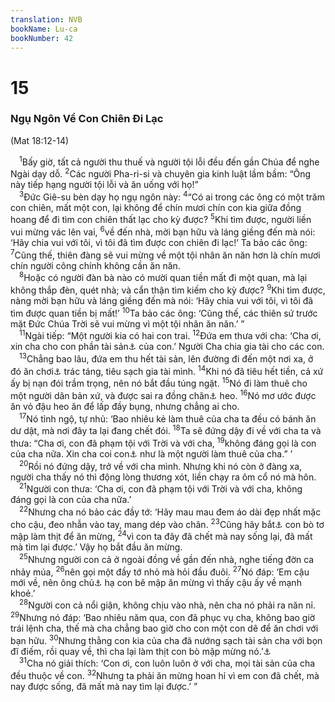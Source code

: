 ```yaml
---
translation: NVB
bookName: Lu-ca 
bookNumber: 42
---
```


<div class="title"><h1>15</h1><h3>Ngụ Ngôn Về Con Chiên Đi Lạc </h3><p>(Mat 18:12-14) </p></div>
<span class="verse lu_15_1"> <sup>1</sup>Bấy giờ, tất cả người thu thuế và người tội lỗi đều đến gần Chúa để nghe Ngài dạy dỗ. </span>
<span class="verse lu_15_2"><sup>2</sup>Các người Pha-ri-si và chuyên gia kinh luật lầm bầm: “Ông này tiếp hạng người tội lỗi và ăn uống với họ!” <br/></span>
<span class="verse lu_15_3"> <sup>3</sup>Đức Giê-su bèn dạy họ ngụ ngôn này: </span>
<span class="verse lu_15_4"><sup>4</sup>“Có ai trong các ông có một trăm con chiên, mất một con, lại không để chín mươi chín con kia giữa đồng hoang để đi tìm con chiên thất lạc cho kỳ được? </span>
<span class="verse lu_15_5"><sup>5</sup>Khi tìm được, người liền vui mừng vác lên vai, </span>
<span class="verse lu_15_6"><sup>6</sup>về đến nhà, mời bạn hữu và láng giềng đến mà nói: ‘Hãy chia vui với tôi, vì tôi đã tìm được con chiên đi lạc!’ Ta bảo các ông: </span>
<span class="verse lu_15_7"><sup>7</sup>Cũng thế, thiên đàng sẽ vui mừng về một tội nhân ăn năn hơn là chín mươi chín người công chính không cần ăn năn. <br/></span>
<span class="verse lu_15_8"> <sup>8</sup>Hoặc có người đàn bà nào có mười quan tiền mất đi một quan, mà lại không thắp đèn, quét nhà; và cẩn thận tìm kiếm cho kỳ được? </span>
<span class="verse lu_15_9"><sup>9</sup>Khi tìm được, nàng mời bạn hữu và láng giềng đến mà nói: ‘Hãy chia vui với tôi, vì tôi đã tìm được quan tiền bị mất!’ </span>
<span class="verse lu_15_10"><sup>10</sup>Ta bảo các ông: ‘Cũng thế, các thiên sứ trước mặt Đức Chúa Trời sẽ vui mừng vì một tội nhân ăn năn.’ ” <br/></span>
<span class="verse lu_15_11"> <sup>11</sup>Ngài tiếp: “Một người kia có hai con trai. </span>
<span class="verse lu_15_12"><sup>12</sup>Đứa em thưa với cha: ‘Cha ơi, xin cha cho con phần tài sản<a data-toggle="tooltip" data-placement="bottom" title="Nt: phần tài sản về phần (con)">⚓</a> của con.’ Người Cha chia gia tài cho các con. <br/></span>
<span class="verse lu_15_13"> <sup>13</sup>Chẳng bao lâu, đứa em thu hết tài sản, lên đường đi đến một nơi xa, ở đó ăn chơi<a data-toggle="tooltip" data-placement="bottom" title="Nt: sống">⚓</a> trác táng, tiêu sạch gia tài mình. </span>
<span class="verse lu_15_14"><sup>14</sup>Khi nó đã tiêu hết tiền, cả xứ ấy bị nạn đói trầm trọng, nên nó bắt đầu túng ngặt. </span>
<span class="verse lu_15_15"><sup>15</sup>Nó đi làm thuê cho một người dân bản xứ, và được sai ra đồng chăn<a data-toggle="tooltip" data-placement="bottom" title="Nt: nuôi">⚓</a> heo. </span>
<span class="verse lu_15_16"><sup>16</sup>Nó mơ ước được ăn vỏ đậu heo ăn để lấp đầy bụng, nhưng chẳng ai cho. <br/></span>
<span class="verse lu_15_17"> <sup>17</sup>Nó tỉnh ngộ, tự nhủ: ‘Bao nhiêu kẻ làm thuê của cha ta đều có bánh ăn dư dật, mà nơi đây ta lại đang chết đói. </span>
<span class="verse lu_15_18"><sup>18</sup>Ta sẽ đứng dậy đi về với cha ta và thưa: “Cha ơi, con đã phạm tội với Trời và với cha, </span>
<span class="verse lu_15_19"><sup>19</sup>không đáng gọi là con của cha nữa. Xin cha coi con<a data-toggle="tooltip" data-placement="bottom" title="Nt: làm cho con thành">⚓</a> như là một người làm thuê của cha.” ’ <br/></span>
<span class="verse lu_15_20"> <sup>20</sup>Rồi nó đứng dậy, trở về với cha mình. Nhưng khi nó còn ở đàng xa, người cha thấy nó thì động lòng thương xót, liền chạy ra ôm cổ nó mà hôn. <br/></span>
<span class="verse lu_15_21"> <sup>21</sup>Người con thưa: ‘Cha ơi, con đã phạm tội với Trời và với cha, không đáng gọi là con của cha nữa.’ <br/></span>
<span class="verse lu_15_22"> <sup>22</sup>Nhưng cha nó bảo các đầy tớ: ‘Hãy mau mau đem áo dài đẹp nhất mặc cho cậu, đeo nhẫn vào tay, mang dép vào chân. </span>
<span class="verse lu_15_23"><sup>23</sup>Cũng hãy bắt<a data-toggle="tooltip" data-placement="bottom" title="Nt: đem">⚓</a> con bò tơ mập làm thịt để ăn mừng, </span>
<span class="verse lu_15_24"><sup>24</sup>vì con ta đây đã chết mà nay sống lại, đã mất mà tìm lại được.’ Vậy họ bắt đầu ăn mừng. <br/></span>
<span class="verse lu_15_25"> <sup>25</sup>Nhưng người con cả ở ngoài đồng về gần đến nhà, nghe tiếng đờn ca nhảy múa, </span>
<span class="verse lu_15_26"><sup>26</sup>nên gọi một đầy tớ nhỏ mà hỏi đầu đuôi. </span>
<span class="verse lu_15_27"><sup>27</sup>Nó đáp: ‘Em cậu mới về, nên ông chủ<a data-toggle="tooltip" data-placement="bottom" title="Nt: cha cậu">⚓</a> hạ con bê mập ăn mừng vì thấy cậu ấy về mạnh khoẻ.’ <br/></span>
<span class="verse lu_15_28"> <sup>28</sup>Người con cả nổi giận, không chịu vào nhà, nên cha nó phải ra năn nỉ. </span>
<span class="verse lu_15_29"><sup>29</sup>Nhưng nó đáp: ‘Bao nhiêu năm qua, con đã phục vụ cha, không bao giờ trái lệnh cha, thế mà cha chẳng bao giờ cho con một con dê để ăn chơi với bạn hữu. </span>
<span class="verse lu_15_30"><sup>30</sup>Nhưng thằng con kia của cha đã nướng sạch tài sản cha với bọn đĩ điếm, rồi quay về, thì cha lại làm thịt con bò mập mừng nó.’<a data-toggle="tooltip" data-placement="bottom" title="Nt: cho nó">⚓</a><br/></span>
<span class="verse lu_15_31"> <sup>31</sup>Cha nó giải thích: ‘Con ơi, con luôn luôn ở với cha, mọi tài sản của cha đều thuộc về con. </span>
<span class="verse lu_15_32"><sup>32</sup>Nhưng ta phải ăn mừng hoan hỉ vì em con đã chết, mà nay được sống, đã mất mà nay tìm lại được.’ ” <br/></span>
